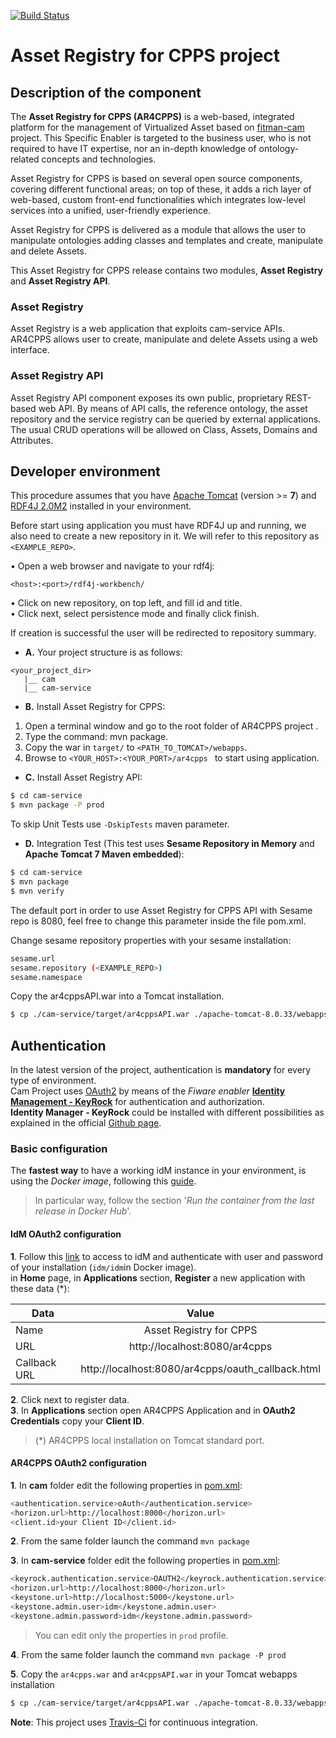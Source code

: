 [![Build Status](https://travis-ci.org/BEinCPPS/asset-registry-for-cpps.svg?branch=master)](https://travis-ci.org/BEinCPPS/fitman-cam)

# Asset Registry for CPPS project

## Description of the component

The **Asset Registry for CPPS (AR4CPPS)** is a web-based, integrated platform for the management of Virtualized Asset based on [fitman-cam](https://github.com/BEinCPPS/fitman-cam) project. This Specific Enabler is targeted to the business user, who is not required to have IT expertise, nor an in-depth knowledge of ontology-related concepts and technologies.

Asset Registry for CPPS is based on several open source components, covering different functional areas; on top of these, it adds a rich layer of web-based, custom front-end functionalities which integrates low-level services into a unified, user-friendly experience.

Asset Registry for CPPS is delivered as a module that allows the user to manipulate ontologies adding classes and templates and create, manipulate and delete Assets.


This Asset Registry for CPPS release contains two modules, **Asset Registry** and **Asset Registry API**.
 
### Asset Registry

Asset Registry is a web application that exploits cam-service APIs. AR4CPPS allows user to create, manipulate and delete Assets using a web interface.

### Asset Registry API

Asset Registry API component exposes its own public, proprietary REST-based web API. By means of API calls, the reference ontology, the asset repository and the service registry can be queried by external applications. The usual CRUD operations will be allowed on Class, Assets, Domains and Attributes.
	
## Developer environment

This procedure assumes that you have [Apache Tomcat](https://tomcat.apache.org/download-80.cgi) (version >= **7**)
and [RDF4J 2.0M2](http://rdf4j.org/download/) installed in your environment.

Before start using application you must have RDF4J up and running, we also need to create a new repository in it. 
We will refer to this repository as ```<EXAMPLE_REPO>```.

• Open a web browser and navigate to your rdf4j:
 ```
 <host>:<port>/rdf4j-workbench/
 ```

• Click on new repository, on top left, and fill id and title.<br/>
• Click next, select persistence mode and finally click finish.<br/>

If creation is successful the user will be redirected to repository summary.


+ **A.** Your project structure is as follows: <br/>

```
<your_project_dir>
   |__ cam
   |__ cam-service
```

+ **B.** Install Asset Registry for CPPS: <br/>

1.	Open a terminal window and go to the root folder of AR4CPPS project .
2.	Type the command: mvn package.
3.	Copy the war in ```target/``` to ```<PATH_TO_TOMCAT>/webapps```.
4.	Browse to ```<YOUR_HOST>:<YOUR_PORT>/ar4cpps ``` to start using application.

+ **C.** Install Asset Registry API:<br/>
```bash
$ cd cam-service
$ mvn package -P prod
```

To skip Unit Tests use ``-DskipTests`` maven parameter.

+ **D.** Integration Test (This test uses **Sesame Repository in Memory** and **Apache Tomcat 7 Maven embedded**):

```bash
$ cd cam-service
$ mvn package
$ mvn verify 
```

The default port in order to use Asset Registry for CPPS API with Sesame repo is 8080, feel free to change this parameter inside the file pom.xml.

Change sesame repository properties with your sesame installation: 

```bash
sesame.url
sesame.repository (<EXAMPLE_REPO>)
sesame.namespace
```

Copy the ar4cppsAPI.war into a Tomcat installation.

```bash
$ cp ./cam-service/target/ar4cppsAPI.war ./apache-tomcat-8.0.33/webapps
```

## Authentication
In the latest version of the project, authentication is **mandatory** for every type of environment.<br/>
Cam Project uses [OAuth2](https://oauth.net/2/) by means of the *Fiware enabler* **[Identity Management - KeyRock](https://catalogue.fiware.org/enablers/identity-management-keyrock)** for authentication and authorization.<br/>
**Identity Manager - KeyRock** could be installed with different possibilities as explained in the official [Github page](https://github.com/ging/fiware-idm). <br/>

### Basic configuration
The **fastest way** to have a working idM instance in your environment, is using the *Docker image*, following this [guide](https://github.com/ging/fiware-idm/blob/master/extras/docker/README.md).
>In particular way, follow the section '*Run the container from the last release in Docker Hub*'.

#### IdM OAuth2 configuration
**1**. Follow this [link](http://localhost:8000) to access to idM and authenticate with user and password of your installation (`idm/idm`in Docker image).<br/>
in **Home** page, in **Applications** section, **Register** a new application with these data (*):

| Data        | Value                                           | 
| ------------- |:---------------------------------------------:| 
| Name		    | Asset Registry for CPPS			                | 
| URL           | http://localhost:8080/ar4cpps                     | 
| Callback URL  | http://localhost:8080/ar4cpps/oauth_callback.html |

**2**. Click next to register data.<br/>
**3**. In **Applications** section open AR4CPPS Application and in **OAuth2 Credentials** copy your **Client ID**.
>(*) AR4CPPS local installation on Tomcat standard port.

#### AR4CPPS OAuth2 configuration
**1**. In **cam** folder edit the following properties in [pom.xml](https://github.com/BEinCPPS/asset-registry-for-cpps/blob/master/cam/pom.xml):

```bash
<authentication.service>oAuth</authentication.service>
<horizon.url>http://localhost:8000</horizon.url>
<client.id>your Client ID</client.id>
```
**2**. From the same folder launch the command `mvn package`

**3**. In **cam-service** folder edit the following properties in [pom.xml](https://github.com/BEinCPPS/asset-registry-for-cpps/blob/master/cam-service/pom.xml):
 
```bash
<keyrock.authentication.service>OAUTH2</keyrock.authentication.service>
<horizon.url>http://localhost:8000</horizon.url>
<keystone.url>http://localhost:5000</keystone.url>
<keystone.admin.user>idm</keystone.admin.user>
<keystone.admin.password>idm</keystone.admin.password> 
```
>You can edit only the properties in `prod` profile.

**4**. From the same folder launch the command `mvn package -P prod`

**5**. Copy the `ar4cpps.war` and `ar4cppsAPI.war` in your Tomcat webapps installation
```bash
$ cp ./cam-service/target/ar4cppsAPI.war ./apache-tomcat-8.0.33/webapps && ./cam/target/ar4cpps.war ./apache-tomcat-8.0.33/webapps
```


**Note**: This project uses [Travis-Ci](https://travis-ci.org/) for continuous integration.
